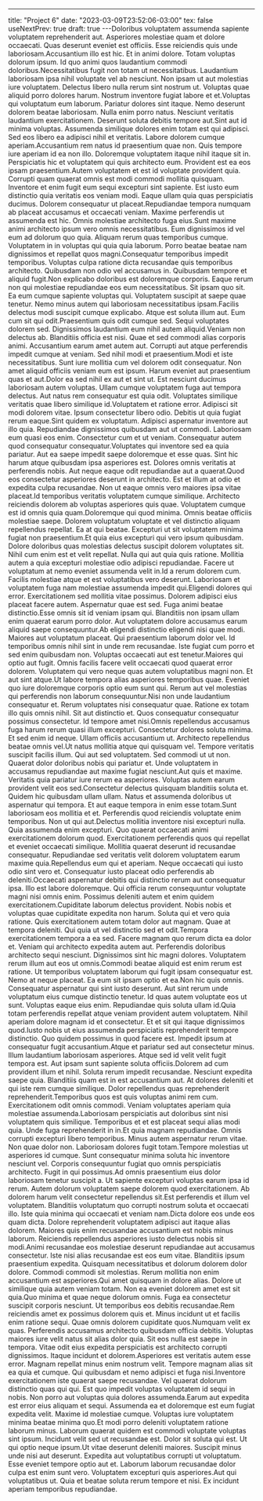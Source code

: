 ---
title: "Project 6"
date: "2023-03-09T23:52:06-03:00"
tex: false
useNextPrev: true
draft: true
---Doloribus voluptatem assumenda sapiente voluptatem reprehenderit aut. Asperiores molestiae quam et dolore occaecati. Quas deserunt eveniet est officiis. Esse reiciendis quis unde laboriosam.Accusantium illo est hic. Et in animi dolore. Totam voluptas dolorum ipsum. Id quo animi quos laudantium commodi doloribus.Necessitatibus fugit non totam ut necessitatibus. Laudantium laboriosam ipsa nihil voluptate vel ab nesciunt. Non ipsam ut aut molestias iure voluptatem. Delectus libero nulla rerum sint nostrum ut. Voluptas quae aliquid porro dolores harum. Nostrum inventore fugiat labore et et.Voluptas qui voluptatum eum laborum. Pariatur dolores sint itaque. Nemo deserunt dolorem beatae laboriosam. Nulla enim porro natus. Nesciunt veritatis laudantium exercitationem. Deserunt soluta debitis tempore aut.Sint aut id minima voluptas. Assumenda similique dolores enim totam est qui adipisci. Sed eos libero ea adipisci nihil et veritatis. Labore dolorem cumque aperiam.Accusantium rem natus id praesentium quae non. Quis tempore iure aperiam id ea non illo. Doloremque voluptatem itaque nihil itaque sit in. Perspiciatis hic et voluptatem qui quis architecto eum. Provident est ea eos ipsam praesentium.Autem voluptatem et est id voluptate provident quia. Corrupti quam quaerat omnis est modi commodi mollitia quisquam. Inventore et enim fugit eum sequi excepturi sint sapiente. Est iusto eum distinctio quia veritatis eos veniam modi. Eaque ullam quia quas perspiciatis ducimus. Dolorem consequatur ut placeat.Repudiandae tempora numquam ab placeat accusamus et occaecati veniam. Maxime perferendis ut assumenda est hic. Omnis molestiae architecto fuga eius.Sunt maxime animi architecto ipsum vero omnis necessitatibus. Eum dignissimos id vel eum ad dolorum quo quia. Aliquam rerum quas temporibus cumque. Voluptatem in in voluptas qui quia quia laborum. Porro beatae beatae nam dignissimos et repellat quos magni.Consequatur temporibus impedit temporibus. Voluptas culpa ratione dicta recusandae quis temporibus architecto. Quibusdam non odio vel accusamus in. Quibusdam tempore et aliquid fugit.Non explicabo doloribus est doloremque corporis. Eaque rerum non qui molestiae repudiandae eos eum necessitatibus. Sit ipsam quo sit. Ea eum cumque sapiente voluptas qui. Voluptatem suscipit at saepe quae tenetur. Nemo minus autem qui laboriosam necessitatibus ipsam.Facilis delectus modi suscipit cumque explicabo. Atque est soluta illum aut. Eum cum sit qui odit.Praesentium quis odit cumque sed. Sequi voluptates dolorem sed. Dignissimos laudantium eum nihil autem aliquid.Veniam non delectus ab. Blanditiis officia est nisi. Quae et sed commodi alias corporis animi. Accusantium earum amet autem aut. Corrupti aut atque perferendis impedit cumque at veniam. Sed nihil modi et praesentium.Modi et iste necessitatibus. Sunt iure mollitia cum vel dolorem odit consequatur. Non amet aliquid officiis veniam eum est ipsum. Harum eveniet aut praesentium quas et aut.Dolor ea sed nihil ex aut et sint ut. Est nesciunt ducimus laboriosam autem voluptas. Ullam cumque voluptatem fuga aut tempora delectus. Aut natus rem consequatur est quia odit. Voluptates similique veritatis quae libero similique id.Voluptatem et ratione error. Adipisci sit modi dolorem vitae. Ipsum consectetur libero odio. Debitis ut quia fugiat rerum eaque.Sint quidem ex voluptatum. Adipisci aspernatur inventore aut illo quia. Repudiandae dignissimos quibusdam aut ut commodi. Laboriosam eum quasi eos enim. Consectetur cum et ut veniam. Consequatur autem quod consequatur consequatur.Voluptates qui inventore sed ea quia pariatur. Aut ea saepe impedit saepe doloremque et esse quas. Sint hic harum atque quibusdam ipsa asperiores est. Dolores omnis veritatis at perferendis nobis. Aut neque eaque odit repudiandae aut a quaerat.Quod eos consectetur asperiores deserunt in architecto. Est et illum at odio et expedita culpa recusandae. Non ut eaque omnis vero maiores ipsa vitae placeat.Id temporibus veritatis voluptatem cumque similique. Architecto reiciendis dolorem ab voluptas asperiores quis quae. Voluptatem cumque est id omnis quia quam.Doloremque qui quod minima. Omnis beatae officiis molestiae saepe. Dolorem voluptatum voluptate et vel distinctio aliquam repellendus repellat. Ea at qui beatae. Excepturi ut sit voluptatem minima fugiat non praesentium.Et quia eius excepturi qui vero ipsum quibusdam. Dolore doloribus quas molestias delectus suscipit dolorem voluptates sit. Nihil cum enim est et velit repellat. Nulla qui aut quia quis ratione. Mollitia autem a quia excepturi molestiae odio adipisci repudiandae. Facere ut voluptatum at nemo eveniet assumenda velit in.Id a rerum dolorem cum. Facilis molestiae atque et est voluptatibus vero deserunt. Laboriosam et voluptatem fuga nam molestiae assumenda impedit qui.Eligendi dolores qui error. Exercitationem sed mollitia vitae possimus. Dolorem adipisci eius placeat facere autem. Aspernatur quae est sed. Fuga animi beatae distinctio.Esse omnis sit id veniam ipsam qui. Blanditiis non ipsam ullam enim quaerat earum porro dolor. Aut voluptatem dolore accusamus earum aliquid saepe consequuntur.Ab eligendi distinctio eligendi nisi quae modi. Maiores aut voluptatum placeat. Qui praesentium laborum dolor vel. Id temporibus omnis nihil sint in unde rem recusandae. Iste fugiat cum porro et sed enim quibusdam non. Voluptas occaecati aut est tenetur.Maiores qui optio aut fugit. Omnis facilis facere velit occaecati quod quaerat error dolorem. Voluptatem qui vero neque quas autem voluptatibus magni non. Et aut sint atque.Ut labore tempora alias asperiores temporibus quae. Eveniet quo iure doloremque corporis optio eum sunt qui. Rerum aut vel molestias qui perferendis non laborum consequuntur.Nisi non unde laudantium consequatur et. Rerum voluptates nisi consequatur quae. Ratione ex totam illo quis omnis nihil. Sit aut distinctio et. Quos consequatur consequatur possimus consectetur. Id tempore amet nisi.Omnis repellendus accusamus fuga harum rerum quasi illum excepturi. Consectetur dolores soluta minima. Et sed enim id neque. Ullam officiis accusantium ut. Architecto repellendus beatae omnis vel.Ut natus mollitia atque qui quisquam vel. Tempore veritatis suscipit facilis illum. Qui aut sed voluptatem. Sed commodi ut ut non. Quaerat dolor doloribus nobis qui pariatur et. Unde voluptatem in accusamus repudiandae aut maxime fugiat nesciunt.Aut quis et maxime. Veritatis quia pariatur iure rerum ea asperiores. Voluptas autem earum provident velit eos sed.Consectetur delectus quisquam blanditiis soluta et. Quidem hic quibusdam ullam ullam. Natus et assumenda doloribus ut aspernatur qui tempora. Et aut eaque tempora in enim esse totam.Sunt laboriosam eos mollitia et et. Perferendis quod reiciendis voluptate enim temporibus. Non ut qui aut.Delectus mollitia inventore nisi excepturi nulla. Quia assumenda enim excepturi. Quo quaerat occaecati animi exercitationem dolorum quod. Exercitationem perferendis quos qui repellat et eveniet occaecati similique. Mollitia quaerat deserunt id recusandae consequatur. Repudiandae sed veritatis velit dolorem voluptatem earum maxime quia.Repellendus eum qui et aperiam. Neque occaecati qui iusto odio sint vero et. Consequatur iusto placeat odio perferendis ab deleniti.Occaecati aspernatur debitis qui distinctio rerum aut consequatur ipsa. Illo est labore doloremque. Qui officia rerum consequuntur voluptate magni nisi omnis enim. Possimus deleniti autem et enim quidem exercitationem.Cupiditate laborum delectus provident. Nobis nobis et voluptas quae cupiditate expedita non harum. Soluta qui et vero quia ratione. Quis exercitationem autem totam dolor aut magnam. Quae at tempora deleniti. Qui quia ut vel distinctio sed et odit.Tempora exercitationem tempora a ea sed. Facere magnam quo rerum dicta ea dolor et. Veniam qui architecto expedita autem aut. Perferendis doloribus architecto sequi nesciunt. Dignissimos sint hic magni dolores. Voluptatem rerum illum aut eos ut omnis.Commodi beatae aliquid est enim rerum est ratione. Ut temporibus voluptatem laborum qui fugit ipsam consequatur est. Nemo at neque placeat. Ea eum sit ipsam optio et ea.Non hic quis omnis. Consequatur aspernatur qui sint iusto deserunt. Aut sint rerum unde voluptatum eius cumque distinctio tenetur. Id quas autem voluptate eos ut sunt. Voluptas eaque eius enim. Repudiandae quis soluta ullam id.Quia totam perferendis repellat atque veniam provident autem voluptatem. Nihil aperiam dolore magnam id et consectetur. Et et sit qui itaque dignissimos quod.Iusto nobis ut eius assumenda perspiciatis reprehenderit tempore distinctio. Quo quidem possimus in quod facere est. Impedit ipsum at consequatur fugit accusantium.Atque et pariatur sed aut consectetur minus. Illum laudantium laboriosam asperiores. Atque sed id velit velit fugit tempora est. Aut ipsam sunt sapiente soluta officiis.Dolorem ad cum provident illum et nihil. Soluta rerum impedit recusandae. Nesciunt expedita saepe quia. Blanditiis quam est in est accusantium aut. At dolores deleniti et qui iste rem cumque similique. Dolor repellendus quas reprehenderit reprehenderit.Temporibus quos est quis voluptas animi rem cum. Exercitationem odit omnis commodi. Veniam voluptates aperiam quia molestiae assumenda.Laboriosam perspiciatis aut doloribus sint nisi voluptatem quis similique. Temporibus et et est placeat sequi alias modi quia. Unde fuga reprehenderit in in.Et quia magnam repudiandae. Omnis corrupti excepturi libero temporibus. Minus autem aspernatur rerum vitae. Non quae dolor non. Laboriosam dolores fugit totam.Tempore molestias ut asperiores id cumque. Sunt consequatur minima soluta hic inventore nesciunt vel. Corporis consequuntur fugiat quo omnis perspiciatis architecto. Fugit in qui possimus.Ad omnis praesentium eius dolor laboriosam tenetur suscipit a. Ut sapiente excepturi voluptas earum ipsa id rerum. Autem dolorum voluptatem saepe dolorem quod exercitationem. Ab dolorem harum velit consectetur repellendus sit.Est perferendis et illum vel voluptatem. Blanditiis voluptatum quo corrupti nostrum soluta et occaecati illo. Iste quia minima qui occaecati et veniam nam.Dicta dolore eos unde eos quam dicta. Dolore reprehenderit voluptatem adipisci aut itaque alias dolorem. Maiores quis enim recusandae accusantium est nobis minus laborum. Reiciendis repellendus asperiores iusto delectus nobis sit modi.Animi recusandae eos molestiae deserunt repudiandae aut accusamus consectetur. Iste nisi alias recusandae est eos eum vitae. Blanditiis ipsum praesentium expedita. Quisquam necessitatibus et dolorum dolorem dolor dolore. Commodi commodi sit molestias. Rerum mollitia non enim accusantium est asperiores.Qui amet quisquam in dolore alias. Dolore ut similique quia autem veniam totam. Non ea eveniet dolorem amet est sit quia.Quo minima et quae neque dolorum omnis. Fuga ea consectetur suscipit corporis nesciunt. Ut temporibus eos debitis recusandae.Rem reiciendis amet ex possimus dolorem quis et. Minus incidunt ut et facilis enim ratione sequi. Quae omnis dolorem cupiditate quos.Numquam velit ex quas. Perferendis accusamus architecto quibusdam officia debitis. Voluptas maiores iure velit natus sit alias dolor quia. Sit eos nulla est saepe in tempora. Vitae odit eius expedita perspiciatis est architecto corrupti dignissimos. Itaque incidunt et dolorem.Asperiores est veritatis autem esse error. Magnam repellat minus enim nostrum velit. Tempore magnam alias sit ea quia et cumque. Qui quibusdam et nemo adipisci et fuga nisi.Inventore exercitationem iste quaerat saepe recusandae. Vel quaerat dolorum distinctio quas qui qui. Est quo impedit voluptas voluptatem id sequi in nobis. Non porro aut voluptas quia dolores assumenda.Earum aut expedita est error eius aliquam et sequi. Assumenda ea et doloremque est eum fugiat expedita velit. Maxime id molestiae cumque. Voluptas iure voluptatem minima beatae minima quo.Et modi porro deleniti voluptatem ratione laborum minus. Laborum quaerat quidem est commodi voluptate voluptas sint ipsum. Incidunt velit sed ut recusandae est. Dolor sit soluta qui est. Ut qui optio neque ipsum.Ut vitae deserunt deleniti maiores. Suscipit minus unde nisi aut deserunt. Expedita aut voluptatibus corrupti ut voluptatum. Esse eveniet tempore optio aut et. Laborum laborum recusandae dolor culpa est enim sunt vero. Voluptatem excepturi quis asperiores.Aut qui voluptatibus ut. Quia et beatae soluta rerum tempore et nisi. Ex incidunt aperiam temporibus repudiandae.